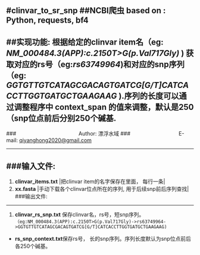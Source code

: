 #clinvar_to_sr_snp
##NCBI爬虫 based on : Python, requests, bf4 
---
##实现功能:
  根据给定的**clinvar item**名（eg: *NM_000484.3(APP):c.2150T>G(p.Val717Gly)* ) 获取对应的**rs**号（eg:*rs63749964*)和对应的snp序列
  （eg: *GGTGTTGTCATAGCGACAGTGATCG[G/T]CATCACCTTGGTGATGCTGAAGAAG* ).序列的长度可以通过调整程序中 context_span 的值来调整，默认是250（snp位点前后分别250个碱基.
---

###　　　　　　　　　　　　Author: 漂浮水域
###　　　　　　　　　 E-mail: qiyanghong2020@gmail.com

***
###输入文件:
---
1. **clinvar_items.txt** |把clinvar item的名字保存在里面， 每行一条|
1. **xx.fasta** |手动下载各个clinvar位点所在的序列, 用于后续snp前后序列查找|
###输出文件:
---
1. **clinvar_rs_snp.txt** 保存clinvar名，rs号，短snp序列。  
    `（eg:NM_000484.3(APP):c.2150T>G(p.Val717Gly)->rs63749964->GGTGTTGTCATAGCGACAGTGATCG[G/T]CATCACCTTGGTGATGCTGAAGAAG)`
* **rs_snp_context.txt**保存rs号， 长的snp序列。序列长度默认为snp位点前后各250个碱基。

